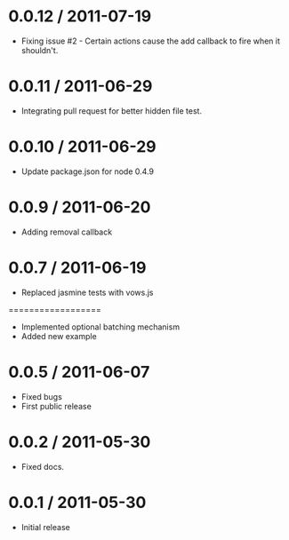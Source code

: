 0.0.12 / 2011-07-19
==================

  * Fixing issue #2 - Certain actions cause the add callback to fire when it shouldn't.

0.0.11 / 2011-06-29
==================

  * Integrating pull request for better hidden file test.

0.0.10 / 2011-06-29
==================

  * Update package.json for node 0.4.9

0.0.9 / 2011-06-20
==================
  
  * Adding removal callback

0.0.7 / 2011-06-19
==================

  * Replaced jasmine tests with vows.js

==================

  * Implemented optional batching mechanism
  * Added new example

0.0.5 / 2011-06-07
==================

  * Fixed bugs
  * First public release

0.0.2 / 2011-05-30
==================

  * Fixed docs.

0.0.1 / 2011-05-30
==================

  * Initial release

